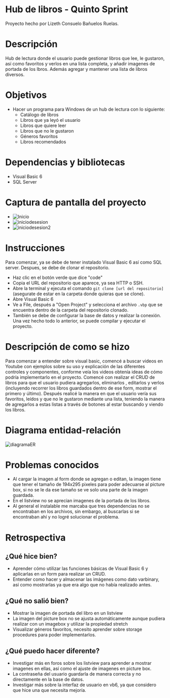 # Hub de libros - Quinto Sprint
Proyecto hecho por Lizeth Consuelo Bañuelos Ruelas.


# Descripción
Hub de lectura donde el usuario puede gestionar libros que lee, le gustaron, así como favoritos y verlos en una lista completa, y añadir imagenes de portada de los lbros.
Además agregar y mantener una lista de libros diversos.

# Objetivos
- Hacer un programa para Windows de un hub de lectura con lo siguiente:
    - Catálogo de libros
    - Libros que ya leyó el usuario
    - Libros que quiere leer
    - Libros que no le gustaron
    - Géneros favoritos
    - Libros recomendados

# Dependencias y bibliotecas
  - Visual Basic 6
  - SQL Server


# Captura de pantalla del proyecto
 - ![Inicio](https://github.com/user-attachments/assets/81cb0515-0ada-47fe-a254-51ee9fbd6d0d)
 - ![iniciodesesion](https://github.com/user-attachments/assets/cd8b5163-8724-47cb-b37c-544a08dfce93)
 - ![iniciodesesion2](https://github.com/user-attachments/assets/84ce3f55-e43a-4635-ad82-0627bf86e286)

# Instrucciones
Para comenzar, ya se debe de tener instalado Visual Basic 6 así como SQL server.
Despues, se debe de clonar el repositorio.
  - Haz clic en el botón verde que dice "code"
  - Copia el URL del repositorio que aparece, ya sea HTTP o SSH.
  - Abre la terminal y ejecuta el comando `git clone [url del repositorio]` (asegurate de estar en la carpeta donde quieras que se clone).
  - Abre Visual Basic 6
  - Ve a File, después a "Open Project" y selecciona el archivo `.vbp` que se encuentra dentro de la carpeta del repositorio clonado.
  - También se debe de configurar la base de datos y realizar la conexión.
Una vez hecho todo lo anterior, se puede compilar y ejecutar el proyecto.

# Descripción de como se hizo
Para comenzar a entender sobre visual basic, comencé a buscar videos en Youtube con ejemplos sobre su uso y explicación de las diferentes controles y componentes, conforme veía los videos obtenía ideas de cómo podría implementarlo en el proyecto.
Comencé con realizar el CRUD de libros para que el usuario pudiera agregarlos, eliminarlos , editarlos y verlos (incluyendo recorrer los libros guardados dentro de ese form, mostrar el primero y último).
Después realicé la manera en que el usuario vería sus favoritos, leídos y que no le gustaron mediante una lista, teniendo la manera de agregarlos a estas listas a través de botones al estar buscando y viendo los libros.


# Diagrama entidad-relación
![diagramaER](https://github.com/user-attachments/assets/5c9b7338-ad04-4642-aee9-0b9fc98dea2a)


# Problemas conocidos
 - Al cargar la imagen al form donde se agregan o editan, la imagen tiene que tener el tamaño de 194x295 pixeles para poder adecuarse al picture box, si no se le da ese tamaño se ve solo una parte de la imagen guardada.
 - En el listview no se aprecian imagenes de la portada de los libros.
-  Al general el instalable me marcaba que tres dependencias no se encontraban en los archivos, sin embargo, al buscarlas si se encontraban ahí y no logré solucionar el problema.
# Retrospectiva

## ¿Qué hice bien?
 - Aprender cómo utilizar las funciones básicas de Visual Basic 6 y aplicarlas en un form para realizar un CRUD.
 - Entender como hacer y almacenar las imágenes como dato varbinary, así como mostrarlas ya que era algo que no había realizado antes.

## ¿Qué no salió bien?
 - Mostrar la imagen de portada del libro en un listview
 - La imagen del picture box no se ajusta automáticamente aunque pudiera realizar con un imagebox y utilizar la propiedad stretch
 - Visualizar géneros favoritos, necesito aprender sobre storage procedures para poder implementarlos.

## ¿Qué puedo hacer diferente?
 - Investigar más en foros sobre los listview para aprender a mostrar imagenes en ellas, así como el ajuste de imagenes en picture box.
 - La contraseña del usuario guardarla de manera correcta y no directamente en la base de datos.
 - Investigar más sobre la interfaz de usuario en vb6, ya que considero que hice una que necesita mejoría.
